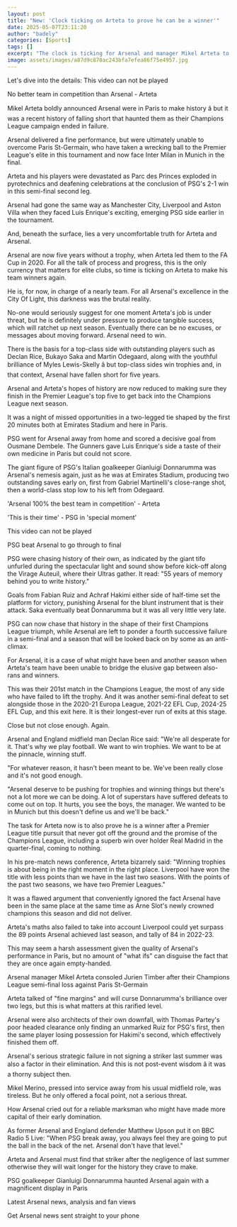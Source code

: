 ```yaml
---
layout: post
title: "New: 'Clock ticking on Arteta to prove he can be a winner'"
date: 2025-05-07T23:11:20
author: "badely"
categories: [Sports]
tags: []
excerpt: "The clock is ticking for Arsenal and manager Mikel Arteta to show they can be winners after Champions League exit to PSG, says chief football writer P"
image: assets/images/a87d9c870ac243bfa7efea86f75e4957.jpg
---
```


Let's dive into the details: This video can not be played

No better team in competition than Arsenal - Arteta

Mikel Arteta boldly announced Arsenal were in Paris to make history â but it was a recent history of falling short that haunted them as their Champions League campaign ended in failure.

Arsenal delivered a fine performance, but were ultimately unable to overcome Paris St-Germain, who have taken a wrecking ball to the Premier League's elite in this tournament and now face Inter Milan in Munich in the final.

Arteta and his players were devastated as Parc des Princes exploded in pyrotechnics and deafening celebrations at the conclusion of PSG's 2-1 win in this semi-final second leg.

Arsenal had gone the same way as Manchester City, Liverpool and Aston Villa when they faced Luis Enrique's exciting, emerging PSG side earlier in the tournament.

And, beneath the surface, lies a very uncomfortable truth for Arteta and Arsenal.

Arsenal are now five years without a trophy, when Arteta led them to the FA Cup in 2020. For all the talk of process and progress, this is the only currency that matters for elite clubs, so time is ticking on Arteta to make his team winners again.

He is, for now, in charge of a nearly team. For all Arsenal's excellence in the City Of Light, this darkness was the brutal reality.

No-one would seriously suggest for one moment Arteta's job is under threat, but he is definitely under pressure to produce tangible success, which will ratchet up next season. Eventually there can be no excuses, or messages about moving forward. Arsenal need to win.

There is the basis for a top-class side with outstanding players such as Declan Rice, Bukayo Saka and Martin Odegaard, along with the youthful brilliance of Myles Lewis-Skelly â but top-class sides win trophies and, in that context, Arsenal have fallen short for five years.

Arsenal and Arteta's hopes of history are now reduced to making sure they finish in the Premier League's top five to get back into the Champions League next season.

It was a night of missed opportunities in a two-legged tie shaped by the first 20 minutes both at Emirates Stadium and here in Paris.

PSG went for Arsenal away from home and scored a decisive goal from Ousmane Dembele. The Gunners gave Luis Enrique's side a taste of their own medicine in Paris but could not score.

The giant figure of PSG's Italian goalkeeper Gianluigi Donnarumma was Arsenal's nemesis again, just as he was at Emirates Stadium, producing two outstanding saves early on, first from Gabriel Martinelli's close-range shot, then a world-class stop low to his left from Odegaard.

'Arsenal 100% the best team in competition' - Arteta 

'This is their time' - PSG in 'special moment' 

This video can not be played

PSG beat Arsenal to go through to final

PSG were chasing history of their own, as indicated by the giant tifo unfurled during the spectacular light and sound show before kick-off along the Virage Auteuil, where their Ultras gather. It read: "55 years of memory behind you to write history."

Goals from Fabian Ruiz and Achraf Hakimi either side of half-time set the platform for victory, punishing Arsenal for the blunt instrument that is their attack. Saka eventually beat Donnarumma but it was all very little very late.

PSG can now chase that history in the shape of their first Champions League triumph, while Arsenal are left to ponder a fourth successive failure in a semi-final and a season that will be looked back on by some as an anti-climax.

For Arsenal, it is a case of what might have been and another season when Arteta's team have been unable to bridge the elusive gap between also-rans and winners.

This was their 201st match in the Champions League, the most of any side who have failed to lift the trophy. And it was another semi-final defeat to set alongside those in the 2020-21 Europa League, 2021-22 EFL Cup, 2024-25 EFL Cup, and this exit here. It is their longest-ever run of exits at this stage.

Close but not close enough. Again.

Arsenal and England midfield man Declan Rice said: "We're all desperate for it. That's why we play football. We want to win trophies. We want to be at the pinnacle, winning stuff.

"For whatever reason, it hasn't been meant to be. We've been really close and it's not good enough. 

"Arsenal deserve to be pushing for trophies and winning things but there's not a lot more we can be doing. A lot of superstars have suffered defeats to come out on top. It hurts, you see the boys, the manager. We wanted to be in Munich but this doesn't define us and we'll be back."

The task for Arteta now is to also prove he is a winner after a Premier League title pursuit that never got off the ground and the promise of the Champions League, including a superb win over holder Real Madrid in the quarter-final, coming to nothing.

In his pre-match news conference, Arteta bizarrely said: "Winning trophies is about being in the right moment in the right place. Liverpool have won the title with less points than we have in the last two seasons. With the points of the past two seasons, we have two Premier Leagues."

It was a flawed argument that conveniently ignored the fact Arsenal have been in the same place at the same time as Arne Slot's newly crowned champions this season and did not deliver. 

Arteta's maths also failed to take into account Liverpool could yet surpass the 89 points Arsenal achieved last season, and tally of 84 in 2022-23.

This may seem a harsh assessment given the quality of Arsenal's performance in Paris, but no amount of "what ifs" can disguise the fact that they are once again empty-handed.

Arsenal manager Mikel Arteta consoled Jurien Timber after their Champions League semi-final loss against Paris St-Germain

Arteta talked of "fine margins" and will curse Donnarumma's brilliance over two legs, but this is what matters at this rarified level.

Arsenal were also architects of their own downfall, with Thomas Partey's poor headed clearance only finding an unmarked Ruiz for PSG's first, then the same player losing possession for Hakimi's second, which effectively finished them off.

Arsenal's serious strategic failure in not signing a striker last summer was also a factor in their elimination. And this is not post-event wisdom â it was a thorny subject then.

Mikel Merino, pressed into service away from his usual midfield role, was tireless. But he only offered a focal point, not a serious threat.

How Arsenal cried out for a reliable marksman who might have made more capital of their early domination.

As former Arsenal and England defender Matthew Upson put it on BBC Radio 5 Live: "When PSG break away, you always feel they are going to put the ball in the back of the net. Arsenal don't have that level."

Arteta and Arsenal must find that striker after the negligence of last summer otherwise they will wait longer for the history they crave to make.

PSG goalkeeper Gianluigi Donnarumma haunted Arsenal again with a magnificent display in Paris

Latest Arsenal news, analysis and fan views

Get Arsenal news sent straight to your phone

